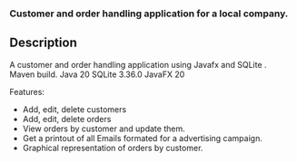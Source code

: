 ### Customer and order handling application for a local company.

## Description
A customer and order handling application using Javafx and SQLite .\
Maven build.
Java 20
SQLite 3.36.0
JavaFX 20

Features:
- Add, edit, delete customers
- Add, edit, delete orders
- View orders by customer and update them.
- Get a printout of all Emails formated for a advertising campaign.
- Graphical representation of orders by customer.

